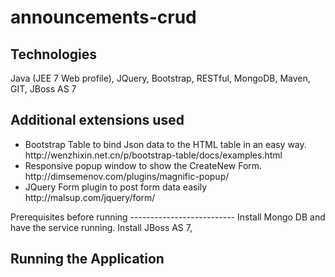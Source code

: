 # announcements-crud
Technologies
--------------------------
Java (JEE 7 Web profile), JQuery, Bootstrap, RESTful, MongoDB, Maven, GIT, JBoss AS 7 <br/>

Additional extensions used
--------------------------
<ul>
<li>Bootstrap Table to bind Json data to the HTML table in an easy way. http://wenzhixin.net.cn/p/bootstrap-table/docs/examples.html </li>

<li>
Responsive popup window to show the CreateNew Form.  http://dimsemenov.com/plugins/magnific-popup/
</li>

<li>
JQuery Form plugin to post form data easily  http://malsup.com/jquery/form/
</li>
</ul>
Prerequisites before running
--------------------------
Install Mongo DB and have the service running.
Install JBoss AS 7,

Running the Application
--------------------------



